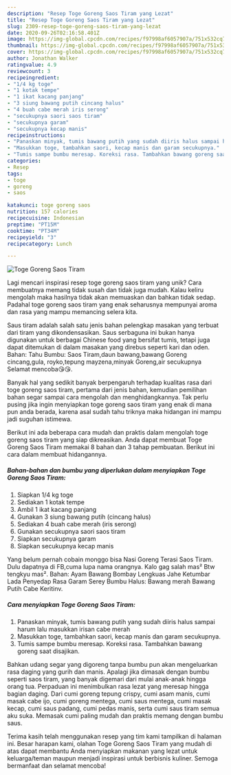 ```yaml
---
description: "Resep Toge Goreng Saos Tiram yang Lezat"
title: "Resep Toge Goreng Saos Tiram yang Lezat"
slug: 2309-resep-toge-goreng-saos-tiram-yang-lezat
date: 2020-09-26T02:16:58.401Z
image: https://img-global.cpcdn.com/recipes/f97998af6057907a/751x532cq70/toge-goreng-saos-tiram-foto-resep-utama.jpg
thumbnail: https://img-global.cpcdn.com/recipes/f97998af6057907a/751x532cq70/toge-goreng-saos-tiram-foto-resep-utama.jpg
cover: https://img-global.cpcdn.com/recipes/f97998af6057907a/751x532cq70/toge-goreng-saos-tiram-foto-resep-utama.jpg
author: Jonathan Walker
ratingvalue: 4.9
reviewcount: 3
recipeingredient:
- "1/4 kg toge"
- "1 kotak tempe"
- "1 ikat kacang panjang"
- "3 siung bawang putih cincang halus"
- "4 buah cabe merah iris serong"
- "secukupnya saori saos tiram"
- "secukupnya garam"
- "secukupnya kecap manis"
recipeinstructions:
- "Panaskan minyak, tumis bawang putih yang sudah diiris halus sampai harum lalu masukkan irisan cabe merah"
- "Masukkan toge, tambahkan saori, kecap manis dan garam secukupnya."
- "Tumis sampe bumbu meresap. Koreksi rasa. Tambahkan bawang goreng saat disajikan."
categories:
- Resep
tags:
- toge
- goreng
- saos

katakunci: toge goreng saos 
nutrition: 157 calories
recipecuisine: Indonesian
preptime: "PT15M"
cooktime: "PT34M"
recipeyield: "3"
recipecategory: Lunch

---
```



![Toge Goreng Saos Tiram](https://img-global.cpcdn.com/recipes/f97998af6057907a/751x532cq70/toge-goreng-saos-tiram-foto-resep-utama.jpg)

Lagi mencari inspirasi resep toge goreng saos tiram yang unik? Cara membuatnya memang tidak susah dan tidak juga mudah. Kalau keliru mengolah maka hasilnya tidak akan memuaskan dan bahkan tidak sedap. Padahal toge goreng saos tiram yang enak seharusnya mempunyai aroma dan rasa yang mampu memancing selera kita.

Saus tiram adalah salah satu jenis bahan pelengkap masakan yang terbuat dari tiram yang dikondensasikan. Saus serbaguna ini bukan hanya digunakan untuk berbagai Chinese food yang bersifat tumis, tetapi juga dapat ditemukan di dalam masakan yang direbus seperti kari dan oden. Bahan: Tahu Bumbu: Saos Tiram,daun bawang,bawang Goreng cincang,gula, royko,tepung mayzena,minyak Goreng,air secukupnya Selamat mencoba😘😘.

Banyak hal yang sedikit banyak berpengaruh terhadap kualitas rasa dari toge goreng saos tiram, pertama dari jenis bahan, kemudian pemilihan bahan segar sampai cara mengolah dan menghidangkannya. Tak perlu pusing jika ingin menyiapkan toge goreng saos tiram yang enak di mana pun anda berada, karena asal sudah tahu triknya maka hidangan ini mampu jadi suguhan istimewa.


Berikut ini ada beberapa cara mudah dan praktis dalam mengolah toge goreng saos tiram yang siap dikreasikan. Anda dapat membuat Toge Goreng Saos Tiram memakai 8 bahan dan 3 tahap pembuatan. Berikut ini cara dalam membuat hidangannya.

<!--inarticleads1-->

##### Bahan-bahan dan bumbu yang diperlukan dalam menyiapkan Toge Goreng Saos Tiram:

1. Siapkan 1/4 kg toge
1. Sediakan 1 kotak tempe
1. Ambil 1 ikat kacang panjang
1. Gunakan 3 siung bawang putih (cincang halus)
1. Sediakan 4 buah cabe merah (iris serong)
1. Gunakan secukupnya saori saos tiram
1. Siapkan secukupnya garam
1. Siapkan secukupnya kecap manis


Yang belum pernah cobain monggo bisa Nasi Goreng Terasi Saos Tiram. Dulu dapatnya di FB,cuma lupa nama orangnya. Kalo gag salah mas² Btw tengkyu mas². Bahan: Ayam Bawang Bombay Lengkuas Jahe Ketumbar Lada Penyedap Rasa Garam Serey Bumbu Halus: Bawang merah Bawang Putih Cabe Keritinv. 

<!--inarticleads2-->

##### Cara menyiapkan Toge Goreng Saos Tiram:

1. Panaskan minyak, tumis bawang putih yang sudah diiris halus sampai harum lalu masukkan irisan cabe merah
1. Masukkan toge, tambahkan saori, kecap manis dan garam secukupnya.
1. Tumis sampe bumbu meresap. Koreksi rasa. Tambahkan bawang goreng saat disajikan.


Bahkan udang segar yang digoreng tanpa bumbu pun akan mengeluarkan rasa daging yang gurih dan manis. Apalagi jika dimasak dengan bumbu seperti saos tiram, yang banyak digemari dari mulai anak-anak hingga orang tua. Perpaduan ini menimbulkan rasa lezat yang meresap hingga bagian daging. Dari cumi goreng tepung crispy, cumi asam manis, cumi masak cabe ijo, cumi goreng mentega, cumi saus mentega, cumi masak kecap, cumi saus padang, cumi pedas manis, serta cumi saus tiram semua aku suka. Memasak cumi paling mudah dan praktis memang dengan bumbu saus. 

Terima kasih telah menggunakan resep yang tim kami tampilkan di halaman ini. Besar harapan kami, olahan Toge Goreng Saos Tiram yang mudah di atas dapat membantu Anda menyiapkan makanan yang lezat untuk keluarga/teman maupun menjadi inspirasi untuk berbisnis kuliner. Semoga bermanfaat dan selamat mencoba!
